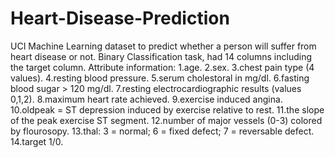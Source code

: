 # Heart-Disease-Prediction
UCI Machine Learning dataset to predict whether a person will suffer from heart disease or not.
Binary Classification task, had 14 columns including the target column.
Attribute information:
1.age.
2.sex.
3.chest pain type (4 values).
4.resting blood pressure.
5.serum cholestoral in mg/dl.
6.fasting blood sugar > 120 mg/dl.
7.resting electrocardiographic results (values 0,1,2).
8.maximum heart rate achieved.
9.exercise induced angina.
10.oldpeak = ST depression induced by exercise relative to rest.
11.the slope of the peak exercise ST segment.
12.number of major vessels (0-3) colored by flourosopy.
13.thal: 3 = normal; 6 = fixed defect; 7 = reversable defect.
14.target 1/0.
